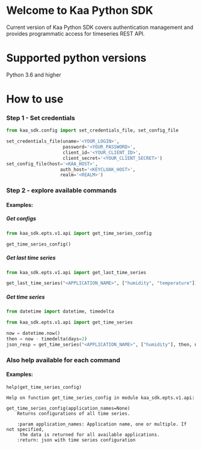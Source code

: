 # Welcome to Kaa Python SDK

Current version of Kaa Python SDK covers authentication management and provides programmatic access for timeseries REST API.

# Supported python versions

Python 3.6 and higher

# How to use

### Step 1 - Set credentials

```python
from kaa_sdk.config import set_credentials_file, set_config_file

set_credentials_file(uname='<YOUR_LOGIN>',
                     password='<YOUR_PASSWORD>',
                     client_id='<YOUR_CLIENT_ID>',
                     client_secret='<YOUR_CLIENT_SECRET>')
set_config_file(host='<KAA_HOST>',
                    auth_host='<KEYCLOAK_HOST>',
                    realm='<REALM>')
```

### Step 2 - explore available commands

#### Examples:

##### Get configs
```python
from kaa_sdk.epts.v1.api import get_time_series_config

get_time_series_config()

```

##### Get last time series
```python
from kaa_sdk.epts.v1.api import get_last_time_series

get_last_time_series("<APPLICATION_NAME>", ["humidity", "temperature"])

```

##### Get time series
```python
from datetime import datetime, timedelta

from kaa_sdk.epts.v1.api import get_time_series

now = datetime.now()
then = now - timedelta(days=2)
json_resp = get_time_series("<APPLICATION_NAME>", ["humidity"], then, now, ["<ENDPOINT_ID>"], "ASC")

```

### Also help available for each command

#### Examples:

```
help(get_time_series_config)

Help on function get_time_series_config in module kaa_sdk.epts.v1.api:

get_time_series_config(application_names=None)
    Returns configurations of all time series.
    
    :param application_names: Application name, one or multiple. If not specified,
     the data is returned for all available applications.
    :return: json with time series configuration
```

